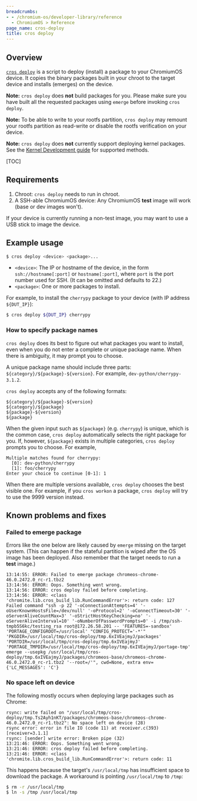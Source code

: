 ```yaml
---
breadcrumbs:
- - /chromium-os/developer-library/reference
  - ChromiumOS > Reference
page_name: cros-deploy
title: cros deploy
---
```


## Overview

[`cros deploy`][script] is a script to deploy (install) a package to your
ChromiumOS device. It copies the binary packages built in your chroot to the
target device and installs (emerges) on the device.

**Note:** `cros deploy` does **not** build packages for you. Please make sure
you have built all the requested packages using `emerge` before invoking `cros
deploy`.

**Note:** To be able to write to your rootfs partition, `cros deploy` may
remount your rootfs partition as read-write or disable the rootfs verification
on your device.

**Note:** `cros deploy` does **not** currently support deploying kernel
packages.  See the [Kernel Development guide][deploying-kernel] for supported
methods.

[script]: https://chromium.googlesource.com/chromiumos/chromite/+/HEAD/cli/cros/cros_deploy.py
[deploying-kernel]: /chromium-os/developer-library/guides/kernel/kernel-development/#Build-and-deploy

[TOC]

## Requirements

1.  Chroot: `cros deploy` needs to run in chroot.
2.  A SSH-able ChromiumOS device: Any ChromiumOS **test** image will work
    (base or dev images won't).

If your device is currently running a non-test image, you may want to use a USB
stick to image the device.

## Example usage

```bash
$ cros deploy <device> <package>...
```

*   `<device>`: The IP or hostname of the device, in the form
    `ssh://hostname[:port]` or `hostname[:port]`, where `port` is the port
    number used for SSH. (It can be omitted and defaults to 22.)
*   `<package>`: One or more packages to install.

For example, to install the `cherrypy` package to your device (with IP address
`${DUT_IP}`):

```bash
$ cros deploy ${DUT_IP} cherrypy
```

### How to specify package names

`cros deploy` does its best to figure out what packages you want to install,
even when you do not enter a complete or unique package name. When there is
ambiguity, it may prompt you to choose.

A unique package name should include three parts:
`${category}/${package}-${version}`. For example, `dev-python/cherrypy-3.1.2`.

`cros deploy` accepts any of the following formats:

```none
${category}/${package}-${version}
${category}/${package}
${package}-${version}
${package}
```

When the given input such as `${package}` (e.g. `cherrypy`) is unique, which is
the common case, `cros deploy` automatically selects the right package for you.
If, however, `${package}` exists in multiple categories, `cros deploy` prompts
you to choose. For example,

```none
Multiple matches found for cherrypy:
  [0]: dev-python/cherrypy
  [1]: foo/cherrypy
Enter your choice to continue [0-1]: 1
```

When there are multiple versions available, `cros deploy` chooses the best visible
one. For example, if you `cros workon` a package, `cros deploy` will try to use
the 9999 version instead.

## Known problems and fixes

### Failed to emerge package

Errors like the one below are likely caused by `emerge` missing on the target
system. (This can happen if the stateful partition is wiped after the OS image
has been deployed. Also remember that the target needs to run a **test** image.)

```none
13:14:55: ERROR: Failed to emerge package chromeos-chrome-46.0.2472.0_rc-r1.tbz2
13:14:56: ERROR: Oops. Something went wrong.
13:14:56: ERROR: cros deploy failed before completing.
13:14:56: ERROR: <class 'chromite.lib.cros_build_lib.RunCommandError'>: return code: 127
Failed command "ssh -p 22 '-oConnectionAttempts=4' '-oUserKnownHostsFile=/dev/null' '-oProtocol=2' '-oConnectTimeout=30' '-oServerAliveCountMax=3' '-oStrictHostKeyChecking=no' '-oServerAliveInterval=10' '-oNumberOfPasswordPrompts=0' -i /tmp/ssh-tmpb5S6kc/testing_rsa root@172.26.58.201 -- 'FEATURES=-sandbox' 'PORTAGE_CONFIGROOT=/usr/local' "CONFIG_PROTECT='-*'" 'PKGDIR=/usr/local/tmp/cros-deploy/tmp.6xIVEajmyJ/packages' 'PORTDIR=/usr/local/tmp/cros-deploy/tmp.6xIVEajmyJ' 'PORTAGE_TMPDIR=/usr/local/tmp/cros-deploy/tmp.6xIVEajmyJ/portage-tmp' emerge --usepkg /usr/local/tmp/cros-deploy/tmp.6xIVEajmyJ/packages/chromeos-base/chromeos-chrome-46.0.2472.0_rc-r1.tbz2 '--root=/'", cwd=None, extra env={'LC_MESSAGES': 'C'}
```

### No space left on device

The following mostly occurs when deploying large packages such as Chrome:

```none
rsync: write failed on "/usr/local/tmp/cros-deploy/tmp.Ts2Ayh1nKT/packages/chromeos-base/chromeos-chrome-46.0.2472.0_rc-r1.tbz2": No space left on device (28)
rsync error: error in file IO (code 11) at receiver.c(393) [receiver=3.1.1]
rsync: [sender] write error: Broken pipe (32)
13:21:46: ERROR: Oops. Something went wrong.
13:21:46: ERROR: cros deploy failed before completing.
13:21:46: ERROR: <class 'chromite.lib.cros_build_lib.RunCommandError'>: return code: 11
```

This happens because the target's `/usr/local/tmp` has insufficient space to
download the package. A workaround is pointing `/usr/local/tmp` to `/tmp`:

```bash
$ rm -r /usr/local/tmp
$ ln -s /tmp /usr/local/tmp
```
